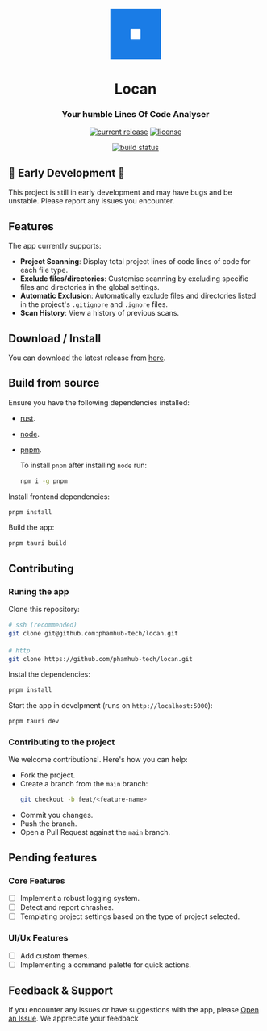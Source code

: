<div id="app-logo" align="center">
    <br />
    <img src="./assets/logo.svg" height="100px" />
    <h1>Locan</h1>
		<h3>Your humble <b>L</b>ines <b>O</b>f <b>C</b>ode <b>An</b>alyser</h3>
</div>

<div id="badges" align="center">

[![current release](https://img.shields.io/github/release/phamhub-tech/locan.svg)](https://github.com/phamhub-tech/locan/releases)
[![license](https://img.shields.io/github/license/phamhub-tech/locan.svg)](https://github.com/phamhub-tech/locan/blob/main/LICENSE)

[![build status](https://img.shields.io/github/actions/workflow/status/phamhub-tech/locan/dev-release.yml?branch=dev&label=build)](https://github.com/phamhub-tech/locan/actions/workflows/stable-release.yml?query=branch%3Amain)
</div>


## 🚧 **Early Development** 🚧  
This project is still in early development and may have bugs and be unstable. Please report any issues you encounter.


## Features

The app currently supports:
- **Project Scanning**: Display total project lines of code  lines of code for each file type.
- **Exclude files/directories**: Customise scanning by excluding specific files and directories in the global settings.
- **Automatic Exclusion**: Automatically exclude files and directories listed in the project's `.gitignore` and `.ignore` files.
- **Scan History**: View a history of previous scans.


## Download / Install

You can download the latest release from [here](https://github.com/phamhub-tech/locan/releases).

## Build from source

Ensure you have the following dependencies installed:
- [rust](https://www.rust-lang.org/tools/install).
- [node](https://nodejs.org/en/download/package-manager).
- [pnpm](https://pnpm.io/installation).
	
	To install `pnpm` after installing `node` run:
	```sh
	npm i -g pnpm
	```

Install frontend dependencies:

```bash
pnpm install
```

Build the app:

```sh
pnpm tauri build
```

## Contributing

### Runing the app

Clone this repository:

```sh
# ssh (recommended)
git clone git@github.com:phamhub-tech/locan.git

# http
git clone https://github.com/phamhub-tech/locan.git
```

Instal the dependencies:

```sh
pnpm install
```

Start the app in develpment (runs on `http://localhost:5000`):

```sh
pnpm tauri dev
```

### Contributing to the project

We welcome contributions!.  Here's how you can help:

- Fork the project.
- Create a branch from the `main` branch:
	```sh
	git checkout -b feat/<feature-name>
	```
- Commit you changes.
- Push the branch.
- Open a Pull Request against the `main` branch.


## Pending features

### Core Features

- [ ] Implement a robust logging system.
- [ ] Detect and report chrashes.
- [ ] Templating project settings based on the type of project selected.

### UI/Ux Features
- [ ] Add custom themes.
- [ ] Implementing a command palette for quick actions.

## Feedback & Support

If you encounter any issues or have suggestions with the app, please [Open an Issue](https://github.com/phamhub-tech/locan/issues).  We appreciate your feedback